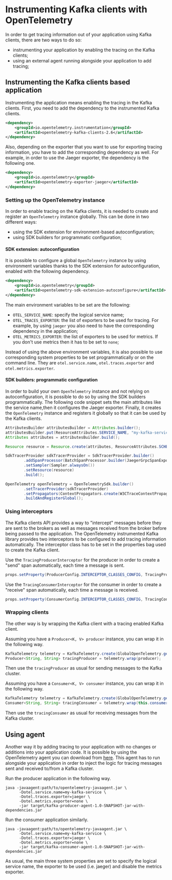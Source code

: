 # Instrumenting Kafka clients with OpenTelemetry

In order to get tracing information out of your application using Kafka clients, there are two ways to do so:

* instrumenting your application by enabling the tracing on the Kafka clients;
* using an external agent running alongside your application to add tracing;

## Instrumenting the Kafka clients based application

Instrumenting the application means enabling the tracing in the Kafka clients.
First, you need to add the dependency to the instrumented Kafka clients.

```xml
<dependency>
    <groupId>io.opentelemetry.instrumentation</groupId>
    <artifactId>opentelemetry-kafka-clients-2.6</artifactId>
</dependency>
```

Also, depending on the exporter that you want to use for exporting tracing information, you have to add the corresponding dependency as well.
For example, in order to use the Jaeger exporter, the dependency is the following one.

```xml
<dependency>
    <groupId>io.opentelemetry</groupId>
    <artifactId>opentelemetry-exporter-jaeger</artifactId>
</dependency>
```

### Setting up the OpenTelemetry instance

In order to enable tracing on the Kafka clients, it is needed to create and register an `OpenTelemetry` instance globally.
This can be done in two different ways:

* using the SDK extension for environment-based autoconfiguration;
* using SDK builders for programmatic configuration;

#### SDK extension: autoconfiguration

It is possible to configure a global `OpenTelemetry` instance by using environment variables thanks to the SDK extension for autoconfiguration, enabled with the following dependency.

```xml
<dependency>
    <groupId>io.opentelemetry</groupId>
    <artifactId>opentelemetry-sdk-extension-autoconfigure</artifactId>
</dependency>
```

The main environment variables to be set are the following:

* `OTEL_SERVICE_NAME`: specify the logical service name;
* `OTEL_TRACES_EXPORTER`: the list of exporters to be used for tracing. For example, by using `jaeger` you also need to have the corresponding dependency in the application;
* `OTEL_METRICS_EXPORTER`: the list of exporters to be used for metrics. If you don't use metrics then it has to be set to `none`;

Instead of using the above environment variables, it is also possible to use corresponding system properties to be set programmatically or on the command line.
They are `otel.service.name`, `otel.traces.exporter` and `otel.metrics.exporter`.

#### SDK builders: programmatic configuration

In order to build your own `OpenTelemetry` instance and not relying on autoconfiguration, it is possible to do so by using the SDK builders programmatically.
The following code snippet sets the main attributes like the service name,then it configures the Jaeger exporter. 
Finally, it creates the `OpenTelemetry` instance and registers it globally so that it can be used by the Kafka clients.

```java
AttributesBuilder attributesBuilder = Attributes.builder();
attributesBuilder.put(ResourceAttributes.SERVICE_NAME, "my-kafka-service");
Attributes attributes = attributesBuilder.build();

Resource resource = Resource.create(attributes, ResourceAttributes.SCHEMA_URL);

SdkTracerProvider sdkTracerProvider = SdkTracerProvider.builder()
        .addSpanProcessor(BatchSpanProcessor.builder(JaegerGrpcSpanExporter.builder().build()).build())
        .setSampler(Sampler.alwaysOn())
        .setResource(resource)
        .build();

OpenTelemetry openTelemetry = OpenTelemetrySdk.builder()
        .setTracerProvider(sdkTracerProvider)
        .setPropagators(ContextPropagators.create(W3CTraceContextPropagator.getInstance()))
        .buildAndRegisterGlobal();
```

### Using interceptors

The Kafka clients API provides a way to "intercept" messages before they are sent to the brokers as well as messages received from the broker before being passed to the application.
The OpenTelemetry instrumented Kafka library provides two interceptors to be configured to add tracing information automatically.
The interceptor class has to be set in the properties bag used to create the Kafka client.

Use the `TracingProducerInterceptor` for the producer in order to create a "send" span automatically, each time a message is sent.

```java
props.setProperty(ProducerConfig.INTERCEPTOR_CLASSES_CONFIG, TracingProducerInterceptor.class.getName());
```

Use the `TracingConsumerInterceptor` for the consumer in order to create a "receive" span automatically, each time a message is received.

```java
props.setProperty(ConsumerConfig.INTERCEPTOR_CLASSES_CONFIG, TracingConsumerInterceptor.class.getName());
```

### Wrapping clients

The other way is by wrapping the Kafka client with a tracing enabled Kafka client.

Assuming you have a `Producer<K, V> producer` instance, you can wrap it in the following way.

```java
KafkaTelemetry telemetry = KafkaTelemetry.create(GlobalOpenTelemetry.get());
Producer<String, String> tracingProducer = telemetry.wrap(producer);
```

Then use the `tracingProducer` as usual for sending messages to the Kafka cluster.

Assuming you have a `Consumer<K, V> consumer` instance, you can wrap it in the following way.

```java
KafkaTelemetry telemetry = KafkaTelemetry.create(GlobalOpenTelemetry.get());
Consumer<String, String> tracingConsumer = telemetry.wrap(this.consumer);
```

Then use the `tracingConsumer` as usual for receiving messages from the Kafka cluster.

## Using agent

Another way it by adding tracing to your application with no changes or additions into your application code.
It is possible by using the OpenTelemetry agent you can download from [here](https://github.com/open-telemetry/opentelemetry-java-instrumentation/releases).
This agent has to run alongside your application in order to inject the logic for tracing messages sent and received to/from a Kafka cluster.

Run the producer application in the following way.

```shell
java -javaagent:path/to/opentelemetry-javaagent.jar \
      -Dotel.service.name=my-kafka-service \
      -Dotel.traces.exporter=jaeger \
      -Dotel.metrics.exporter=none \
      -jar target/kafka-producer-agent-1.0-SNAPSHOT-jar-with-dependencies.jar
```

Run the consumer application similarly.

```shell
java -javaagent:path/to/opentelemetry-javaagent.jar \
      -Dotel.service.name=my-kafka-service \
      -Dotel.traces.exporter=jaeger \
      -Dotel.metrics.exporter=none \
      -jar target/kafka-consumer-agent-1.0-SNAPSHOT-jar-with-dependencies.jar
```

As usual, the main three system properties are set to specify the logical service name, the exporter to be used (i.e. jaeger) and disable the metrics exporter.